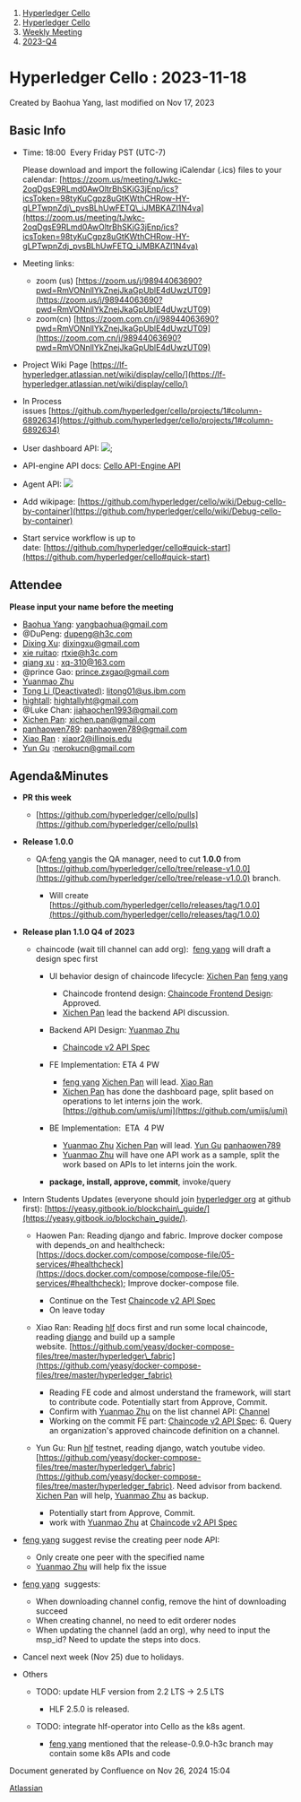 1. [Hyperledger Cello](index.html)
2. [Hyperledger Cello](Hyperledger-Cello_21659650.html)
3. [Weekly Meeting](Weekly-Meeting_21659700.html)
4. [2023-Q4](2023-Q4_21661121.html)

# Hyperledger Cello : 2023-11-18

Created by Baohua Yang, last modified on Nov 17, 2023

## Basic Info

- Time: 18:00  Every Friday PST (UTC-7)
  
  Please download and import the following iCalendar (.ics) files to your calendar: [https://zoom.us/meeting/tJwkc-2oqDgsE9RLmd0AwOltrBhSKjG3jEnp/ics?icsToken=98tyKuCgpz8uGtKWthCHRow-HY-gLPTwpnZdj\_pvsBLhUwFETQ\_iJMBKAZl1N4va](https://zoom.us/meeting/tJwkc-2oqDgsE9RLmd0AwOltrBhSKjG3jEnp/ics?icsToken=98tyKuCgpz8uGtKWthCHRow-HY-gLPTwpnZdj_pvsBLhUwFETQ_iJMBKAZl1N4va)
- Meeting links:
  
  - zoom (us) [https://zoom.us/j/98944063690?pwd=RmVONnllYkZnejJkaGpUblE4dUwzUT09](https://zoom.us/j/98944063690?pwd=RmVONnllYkZnejJkaGpUblE4dUwzUT09)
  - zoom(cn) [https://zoom.com.cn/j/98944063690?pwd=RmVONnllYkZnejJkaGpUblE4dUwzUT09](https://zoom.com.cn/j/98944063690?pwd=RmVONnllYkZnejJkaGpUblE4dUwzUT09)
- Project Wiki Page [https://lf-hyperledger.atlassian.net/wiki/display/cello/](https://lf-hyperledger.atlassian.net/wiki/display/cello/)
- In Process issues [https://github.com/hyperledger/cello/projects/1#column-6892634](https://github.com/hyperledger/cello/projects/1#column-6892634)
- User dashboard API: [![](plugins/servlet/confluence/placeholder/unknown-macro)](https://docs.google.com/document/d/129uzVcBzPspgNG7M1yaWMyJJ7Rz3YReScsNP2KYy568/edit);
- API-engine API docs: [Cello API-Engine API](Cello-API-Engine-API_21660733.html)
- Agent API: [![](plugins/servlet/confluence/placeholder/unknown-macro)](https://docs.google.com/document/d/1XwkUORuySV2uDo1tl2e3SA3RPwrsKCoVplqmmKiK9N0/edit)
- Add wikipage: [https://github.com/hyperledger/cello/wiki/Debug-cello-by-container](https://github.com/hyperledger/cello/wiki/Debug-cello-by-container)
- Start service workflow is up to date: [https://github.com/hyperledger/cello#quick-start](https://github.com/hyperledger/cello#quick-start)

## Attendee

**Please input your name before the meeting** 

- [Baohua Yang](https://lf-hyperledger.atlassian.net/wiki/people/557058:17d87dbf-05fe-4c1b-84cf-fd69f7fcbb20?ref=confluence): [yangbaohua@gmail.com](mailto:yangbaohua@gmail.com)
- @DuPeng: [dupeng@h3c.com](mailto:dupeng@h3c.com)
- [Dixing Xu](https://lf-hyperledger.atlassian.net/wiki/people/557058:cd50c900-e1ff-4489-b6ea-bbeeced4eb6d?ref=confluence): [dixingxu@gmail.com](mailto:dixingxu@gmail.com)
- [xie ruitao](https://lf-hyperledger.atlassian.net/wiki/people/712020:cace9683-5e46-440f-b1f2-7b9ce2c2bd7c?ref=confluence): [rtxie@h3c.com](mailto:rtxie@h3c.com)
- [qiang xu](https://lf-hyperledger.atlassian.net/wiki/people/712020:d143b60e-255e-4a7d-bdc5-9aa41dafc74a?ref=confluence) : [xq-310@163.com](mailto:xq-310@163.com)
- @prince Gao: [prince.zxgao@gmail.com](mailto:prince.zxgao@gmail.com)
- [Yuanmao Zhu](https://lf-hyperledger.atlassian.net/wiki/people/712020:6a1ab58c-74d8-45f1-ad1c-4fc227eb20cf?ref=confluence)
- [Tong Li (Deactivated)](https://lf-hyperledger.atlassian.net/wiki/people/712020:7579aadb-a578-4296-b576-84509b88eb92?ref=confluence): [litong01@us.ibm.com](mailto:litong01@us.ibm.com)
- [hightall](https://lf-hyperledger.atlassian.net/wiki/people/70121:e9c4e0e0-079d-423a-b406-d1bcab2e0194?ref=confluence): [hightallyht@gmail.com](mailto:hightallyht@gmail.com)
- @Luke Chan: [jiahaochen1993@gmail.com](mailto:jiahaochen1993@gmail.com)
- [Xichen Pan](https://lf-hyperledger.atlassian.net/wiki/people/712020:1085087f-f6a8-47ad-b5ae-b985d6152460?ref=confluence): [xichen.pan@gmail.com](mailto:xichen.pan@gmail.com)
- [panhaowen789](https://lf-hyperledger.atlassian.net/wiki/people/712020:1295f539-beda-4645-8633-940bbc618895?ref=confluence): [panhaowen789@gmail.com](mailto:panhaowen789@gmail.com)
- [Xiao Ran](https://lf-hyperledger.atlassian.net/wiki/people/712020:e2e739f3-bcc0-4fa4-86e2-e807f7631c72?ref=confluence) : [xiaor2@illinois.edu](mailto:xiaor2@illinois.edu)
- [Yun Gu](https://lf-hyperledger.atlassian.net/wiki/people/712020:a951a9b4-8392-44d6-a713-f40491fc5ab9?ref=confluence) :[nerokucn@gmail.com](mailto:nerokucn@gmail.com)

## Agenda&amp;Minutes

- **PR this week**
  
  - [https://github.com/hyperledger/cello/pulls](https://github.com/hyperledger/cello/pulls)
- **Release 1.0.0**
  
  - QA:[feng yang](https://lf-hyperledger.atlassian.net/wiki/people/712020:23894469-5964-413e-bde8-8baa9f37d28d?ref=confluence)is the QA manager, need to cut **1.0.0** from [https://github.com/hyperledger/cello/tree/release-v1.0.0](https://github.com/hyperledger/cello/tree/release-v1.0.0) branch.
    
    - Will create [https://github.com/hyperledger/cello/releases/tag/1.0.0](https://github.com/hyperledger/cello/releases/tag/1.0.0)
- **Release plan 1.1.0 Q4 of 2023**
  
  - chaincode (wait till channel can add org):  [feng yang](https://lf-hyperledger.atlassian.net/wiki/people/712020:23894469-5964-413e-bde8-8baa9f37d28d?ref=confluence) will draft a design spec first
    
    - UI behavior design of chaincode lifecycle: [Xichen Pan](https://lf-hyperledger.atlassian.net/wiki/people/712020:1085087f-f6a8-47ad-b5ae-b985d6152460?ref=confluence) [feng yang](https://lf-hyperledger.atlassian.net/wiki/people/712020:23894469-5964-413e-bde8-8baa9f37d28d?ref=confluence) 
      
      - Chaincode frontend design: [Chaincode Frontend Design](Chaincode-Frontend-Design_21660911.html): Approved.
      - [Xichen Pan](https://lf-hyperledger.atlassian.net/wiki/people/712020:1085087f-f6a8-47ad-b5ae-b985d6152460?ref=confluence) lead the backend API discussion.
    - Backend API Design: [Yuanmao Zhu](https://lf-hyperledger.atlassian.net/wiki/people/712020:6a1ab58c-74d8-45f1-ad1c-4fc227eb20cf?ref=confluence) 
      
      - [Chaincode v2 API Spec](Chaincode-v2-API-Spec_21660919.html)
    - FE Implementation: ETA 4 PW
      
      - [feng yang](https://lf-hyperledger.atlassian.net/wiki/people/712020:23894469-5964-413e-bde8-8baa9f37d28d?ref=confluence) [Xichen Pan](https://lf-hyperledger.atlassian.net/wiki/people/712020:1085087f-f6a8-47ad-b5ae-b985d6152460?ref=confluence) will lead. [Xiao Ran](https://lf-hyperledger.atlassian.net/wiki/people/712020:e2e739f3-bcc0-4fa4-86e2-e807f7631c72?ref=confluence)
      - [Xichen Pan](https://lf-hyperledger.atlassian.net/wiki/people/712020:1085087f-f6a8-47ad-b5ae-b985d6152460?ref=confluence) has done the dashboard page, split based on operations to let interns join the work. [https://github.com/umijs/umi](https://github.com/umijs/umi)
    - BE Implementation:  ETA  4 PW
      
      - [Yuanmao Zhu](https://lf-hyperledger.atlassian.net/wiki/people/712020:6a1ab58c-74d8-45f1-ad1c-4fc227eb20cf?ref=confluence) [Xichen Pan](https://lf-hyperledger.atlassian.net/wiki/people/712020:1085087f-f6a8-47ad-b5ae-b985d6152460?ref=confluence) will lead. [Yun Gu](https://lf-hyperledger.atlassian.net/wiki/people/712020:a951a9b4-8392-44d6-a713-f40491fc5ab9?ref=confluence) [panhaowen789](https://lf-hyperledger.atlassian.net/wiki/people/712020:1295f539-beda-4645-8633-940bbc618895?ref=confluence)
      - [Yuanmao Zhu](https://lf-hyperledger.atlassian.net/wiki/people/712020:6a1ab58c-74d8-45f1-ad1c-4fc227eb20cf?ref=confluence) will have one API work as a sample, split the work based on APIs to let interns join the work.
    - **package, install, approve, commit**, invoke/query
- Intern Students Updates (everyone should join [hyperledger org](https://github.com/hyperledger) at github first): [https://yeasy.gitbook.io/blockchain\_guide/](https://yeasy.gitbook.io/blockchain_guide/).
  
  - Haowen Pan: Reading django and fabric. Improve docker compose with depends\_on and healthcheck: [https://docs.docker.com/compose/compose-file/05-services/#healthcheck](https://docs.docker.com/compose/compose-file/05-services/#healthcheck); Improve docker-compose file.
    
    - Continue on the Test [Chaincode v2 API Spec](Chaincode-v2-API-Spec_21660919.html)
    - On leave today
  - Xiao Ran: Reading [hlf](https://hlf.readthedocs.io/en/latest/) docs first and run some local chaincode, reading [django](https://docs.djangoproject.com/en/4.2/intro/tutorial01/) and build up a sample website. [https://github.com/yeasy/docker-compose-files/tree/master/hyperledger\_fabric](https://github.com/yeasy/docker-compose-files/tree/master/hyperledger_fabric)
    
    - Reading FE code and almost understand the framework, will start to contribute code. Potentially start from Approve, Commit.
    - Confirm with [Yuanmao Zhu](https://lf-hyperledger.atlassian.net/wiki/people/712020:6a1ab58c-74d8-45f1-ad1c-4fc227eb20cf?ref=confluence) on the list channel API: [Channel](Channel_21660760.html)
    - Working on the commit FE part: [Chaincode v2 API Spec](Chaincode-v2-API-Spec_21660919.html): 6. Query an organization's approved chaincode definition on a channel.
  - Yun Gu: Run [hlf](https://hlf.readthedocs.io/en/latest/) testnet, reading django, watch youtube video. [https://github.com/yeasy/docker-compose-files/tree/master/hyperledger\_fabric](https://github.com/yeasy/docker-compose-files/tree/master/hyperledger_fabric). Need advisor from backend. [Xichen Pan](https://lf-hyperledger.atlassian.net/wiki/people/712020:1085087f-f6a8-47ad-b5ae-b985d6152460?ref=confluence) will help, [Yuanmao Zhu](https://lf-hyperledger.atlassian.net/wiki/people/712020:6a1ab58c-74d8-45f1-ad1c-4fc227eb20cf?ref=confluence) as backup.
    
    - Potentially start from Approve, Commit.
    - work with [Yuanmao Zhu](https://lf-hyperledger.atlassian.net/wiki/people/712020:6a1ab58c-74d8-45f1-ad1c-4fc227eb20cf?ref=confluence) at [Chaincode v2 API Spec](Chaincode-v2-API-Spec_21660919.html)
- [feng yang](https://lf-hyperledger.atlassian.net/wiki/people/712020:23894469-5964-413e-bde8-8baa9f37d28d?ref=confluence) suggest revise the creating peer node API:
  
  - Only create one peer with the specified name
  - [Yuanmao Zhu](https://lf-hyperledger.atlassian.net/wiki/people/712020:6a1ab58c-74d8-45f1-ad1c-4fc227eb20cf?ref=confluence) will help fix the issue
- [feng yang](https://lf-hyperledger.atlassian.net/wiki/people/712020:23894469-5964-413e-bde8-8baa9f37d28d?ref=confluence)  suggests:
  
  - When downloading channel config, remove the hint of downloading succeed
  - When creating channel, no need to edit orderer nodes
  - When updating the channel (add an org), why need to input the msp\_id? Need to update the steps into docs.
- Cancel next week (Nov 25) due to holidays.
- Others
  
  - TODO: update HLF version from 2.2 LTS → 2.5 LTS
    
    - HLF 2.5.0 is released.
  - TODO: integrate hlf-operator into Cello as the k8s agent.
    
    - [feng yang](https://lf-hyperledger.atlassian.net/wiki/people/712020:23894469-5964-413e-bde8-8baa9f37d28d?ref=confluence) mentioned that the release-0.9.0-h3c branch may contain some k8s APIs and code

Document generated by Confluence on Nov 26, 2024 15:04

[Atlassian](http://www.atlassian.com/)
